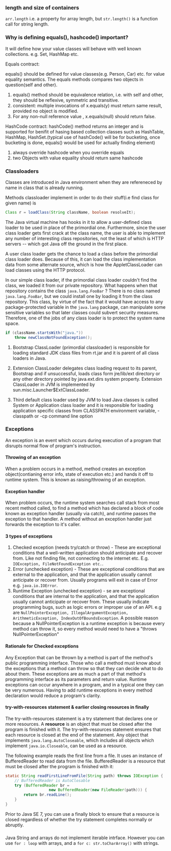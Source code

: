 

### length and size of containers

`arr.length` i.e. a property for array length,
but `str.length()` is a function call for string length.

### Why is defining equals(), hashcode() important?
It will define how your value classes will behave with well known collections.
e.g. Set, HashMap etc.

Equals contract:

equals() should be defined for value classes(e.g. Person, Car) etc.
for value equality semantics.
The equals methods compares two objects in question(self and other).
1. equals() method should be equivalence relation, i.e. with self and other,
	they should be reflexive, symmetric and transitive.
2. consistent: multiple invocations of x.equals(y) must return same result, provided
	no object is modified.
3. For any non-null reference value , x.equals(null) should return false.

HashCode contract:
hashCode() method returns an integer and is supported for benifit of hasing based collection classes such as HashTable, HashMap, HashSet.(typical use of hashCode() will be for bucketing, once bucketing is done, equals() would be used for actually finding element)
1. always override hashcode when you override equals
2. two Objects with value equality should return same hashcode


### Classloaders

Classes are introduced in Java environment when they are refereneced by name in class that is already running.

Methods classloader implement in order to do their stuff(i.e find class for given name) is
``` java
Class r = loadClass(String className, boolean resolveIt);
```

The Java virtual machine has hooks in it to allow a user-defined class loader to be used in place of the primordial one. Furthermore, since the user class loader gets first crack at the class name, the user is able to implement any number of interesting class repositories, not the least of which is HTTP servers -- which got Java off the ground in the first place.

A user class loader gets the chance to load a class before the primordial class loader does. Because of this, it can load the class implementation data from some alternate source, which is how the AppletClassLoader can load classes using the HTTP protocol.

In our simple class loader, if the primordial class loader couldn't find the class, we loaded it from our private repository. What happens when that repository contains the class `java.lang.FooBar` ? There is no class named `java.lang.FooBar`, but we could install one by loading it from the class repository. This class, by virtue of the fact that it would have access to any package-protected variable in the `java.lang` package, can manipulate some sensitive variables so that later classes could subvert security measures. Therefore, one of the jobs of any class loader is to protect the system name space.

``` java
if (className.startsWith("java.")) 
    throw newClassNotFoundException(); 
```

1. Bootstrap ClassLoader (primordial classloader) is responsible for loading standard JDK class files from rt.jar and it is parent of all class loaders in Java.

2. Extension ClassLoader delegates class loading request to its parent, Bootstrap and if unsuccessful, loads class form jre/lib/ext directory or any other directory pointed by java.ext.dirs system property. Extension ClassLoader in JVM is implemented by  sun.misc.Launcher$ExtClassLoader. 

3. Third default class loader used by JVM to load Java classes is called System or Application class loader and it is responsible for loading application specific classes from CLASSPATH environment variable, -classpath or -cp command line option


### Exceptions

An exception is an event which occurs during execution of a program that disrupts normal flow of program's instruction.

#### Throwing of an exception

When a problem occurs in a method, method creates an exception object(contianing error info, state of execution etc.) and hands it off to runtime system. This is known as raising/throwing of an exception.

#### Exception handler

When problem occurs, the runtime system searches call stack from most recent method called, to find a method which has declared a block of code known as exception handler (usually via catch), and runtime passes the exception to that handler.
A method without an exception handler just forwards the exception to it's caller.

#### 3 types of exceptions

1. Checked exception (needs try/catch or throw) - These are exceptional conditions that a well-written application should anticipate and recover from. Like not finding file, not connecting to the internet etc. E.g. `IOException, FileNotFoundException etc.`.
2. Error (unchecked exception) - These are exceptional conditions that are external to the application, and that the application usually cannot anticipate or recover from. Usually programs will exit in case of Error e.g. `java.io.IOError`.
3. Runtime Exception (unchecked exception) - se are exceptional conditions that are internal to the application, and that the application usually cannot anticipate or recover from. These usually indicate programming bugs, such as logic errors or improper use of an API. e.g are `NullPointerException, IllegalArgumentException, ArithmeticException, IndexOutOfBoundsException`. A possible reason because a NullPointerException is a runtime exception is because every method can throw it, so every method would need to have a "throws NullPointerException"

#### Rationale for Checked exceptions

Any Exception that can be thrown by a method is part of the method's public programming interface. Those who call a method must know about the exceptions that a method can throw so that they can decide what to do about them. These exceptions are as much a part of that method's programming interface as its parameters and return value.
Runtime exceptions can occur anywhere in a program, and in a typical one they can be very numerous. Having to add runtime exceptions in every method declaration would reduce a program's clarity.

#### try-with-resources statement & earlier closing resources in finally

The try-with-resources statement is a try statement that declares one or more resources. A **resource** is an object that must be closed after the program is finished with it. The try-with-resources statement ensures that each resource is closed at the end of the statement. Any object that implements `java.lang.AutoCloseable`, which includes all objects which implement `java.io.Closeable`, can be used as a resource.

The following example reads the first line from a file. It uses an instance of BufferedReader to read data from the file. BufferedReader is a resource that must be closed after the program is finished with it:

``` java
static String readFirstLineFromFile(String path) throws IOException {
    // BufferedReader is AutoClosable
	try (BufferedReader br =
                   new BufferedReader(new FileReader(path))) {
        return br.readLine();
    }
}
```

Prior to Java SE 7, you can use a finally block to ensure that a resource is closed regardless of whether the try statement completes normally or abruptly.


###

Java String and arrays do not implement iterable intrface.
However you can use `for : loop` with arrays, and a `for c: str.toCharArray()` with strings.

